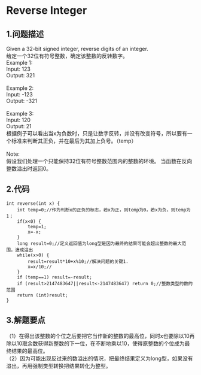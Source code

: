 Reverse Integer
====

1.问题描述
----

Given a 32-bit signed integer, reverse digits of an integer.<br>
给定一个32位有符号整数，确定该整数的反转数字。<br>
Example 1:<br>
Input: 123<br>
Output:  321<br>
<br>
Example 2:<br>
Input: -123<br>
Output: -321<br>
<br>
Example 3:<br>
Input: 120<br>
Output: 21<br>
根据例子可以看出当x为负数时，只是让数字反转，并没有改变符号，所以要有一个标准来判断其正负，并在最后为其加上负号。（temp）<br>
<br>
Note:<br>
假设我们处理一个只能保持32位有符号整数范围内的整数的环境。 当函数在反向整数溢出时返回0。<br>

2.代码
------

```
int reverse(int x) {
    int temp=0;//作为判断x的正负的标志，若x为正，则temp为0，若x为负，则temp为1；
    if(x<0) {
        temp=1;
        x=-x;
    }
    long result=0;//定义返回值为long型是因为最终的结果可能会超出整数的最大范围，造成溢出
    while(x>0) {
        result=result*10+x%10;//解决问题的关键1.
        x=x/10;//
    }
    if (temp==1) result=-result;
    if (result>2147483647||result<-2147483647) return 0;//整数类型的数的范围
    return (int)result;
}
```

3.解题要点
------
（1）在得出该整数的个位之后要把它当作新的整数的最高位，同时x也要除以10再除以10取余数获得新整数的下一位，在不断地乘以10，使得原整数的个位成为最终结果的最高位。<br>
（2）因为可能出现反过来的数溢出的情况，把最终结果定义为long型，如果没有溢出，再用强制类型转换把结果转化为整型。<br>
